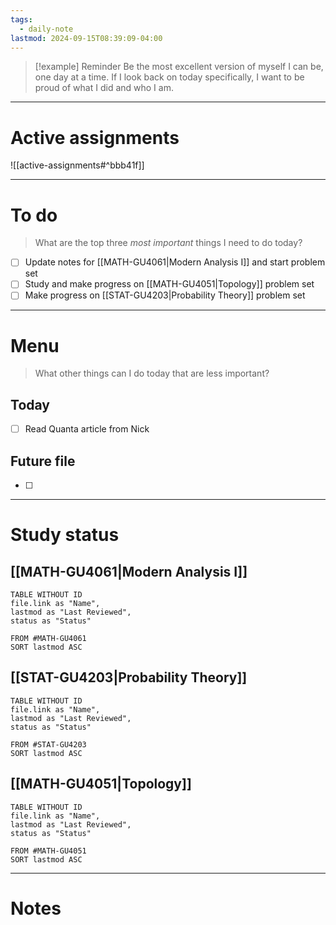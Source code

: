 ```yaml
---
tags:
  - daily-note
lastmod: 2024-09-15T08:39:09-04:00
---
```

>[!example] Reminder
>Be the most excellent version of myself I can be, one day at a time. If I look back on today specifically, I want to be proud of what I did and who I am.

---
# Active assignments

![[active-assignments#^bbb41f]]

---
# To do

> What are the top three *most important* things I need to do today?

- [ ] Update notes for [[MATH-GU4061|Modern Analysis I]] and start problem set
- [ ] Study and make progress on [[MATH-GU4051|Topology]] problem set
- [ ] Make progress on [[STAT-GU4203|Probability Theory]] problem set

----
# Menu

> What other things can I do today that are less important?
## Today

- [ ] Read Quanta article from Nick

## Future file

- [ ]

---
# Study status

## [[MATH-GU4061|Modern Analysis I]]

```dataview
TABLE WITHOUT ID
file.link as "Name",
lastmod as "Last Reviewed",
status as "Status"

FROM #MATH-GU4061
SORT lastmod ASC
```

## [[STAT-GU4203|Probability Theory]]

```dataview
TABLE WITHOUT ID
file.link as "Name",
lastmod as "Last Reviewed",
status as "Status"

FROM #STAT-GU4203
SORT lastmod ASC
```

## [[MATH-GU4051|Topology]]

```dataview
TABLE WITHOUT ID
file.link as "Name",
lastmod as "Last Reviewed",
status as "Status"

FROM #MATH-GU4051 
SORT lastmod ASC
```

---
# Notes